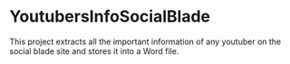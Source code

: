 # YoutubersInfoSocialBlade
This project extracts all the important information of any youtuber on the social blade site and stores it into a Word file.
